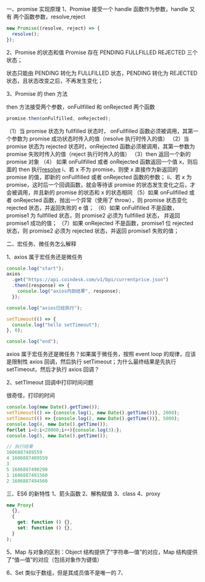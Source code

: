 一、promise 实现原理
1、Promise 接受一个 handle 函数作为参数，handle 又有 两个函数参数，resolve,reject

```javascript
new Promise((resolve, reject) => {
  resolve();
});
```

2、Promise 的状态和值
Promise 存在 PENDING FULLFILLED REJECTED 三个状态；

状态只能由 PENDING 转化为 FULLFILLED 状态，PENDING 转化为 REJECTED 状态，且状态改变之后，不再发生变化；

3、Promise 的 then 方法

then 方法接受两个参数，onFullfilled 和 onRejected 两个函数

```javascript
promise.then(onFulfilled, onRejected);
```

（1）当 promise 状态为 fullfilled 状态时， onFullfilled 函数必须被调用，其第一个参数为 promise 成功状态时传入的值（resolve 执行时传入的值）
（2）当 promise 状态为 rejected 状态时，onRejected 函数必须被调用，其第一参数为 promise 失败时传入的值（reject 执行时传入的值）
（3）then 返回一个新的 promise 对象
（4） 如果 onFullfilled 或者 onRejected 函数返回一个值 x，则后面的 then 执行[resolve](promise2,x)
i、若 x 不为 promise，则使 x 直接作为新返回的 promise 的值，即新的 onFullfilled 或者 onRejected 函数的参数；
ii、若 x 为 promise，这时后一个回调函数，就会等待该 promise 的状态发生变化之后，才会被调用，并且新的 promise 的状态和 x 的状态相同
（5）如果 onFullfilled 或者 onRejected 函数，抛出一个异常（使用了 throw），则 promise 状态变化 rejected 状态，并返回失败的 e 值；
（6）如果 onFullfilled 不是函数，promise1 为 fullfilled 状态，则 promise2 必须为 fullfilled 状态， 并返回 promise1 成功的值；
（7）如果 onRejected 不是函数，promise1 位 rejected 状态，则 promise2 必须为 rejected 状态，并返回 promise1 失败的值；

二、宏任务、微任务怎么解释

1、axios 属于宏任务还是微任务

```javascript
console.log("start");
axios
  .get("https://api.coindesk.com/v1/bpi/currentprice.json")
  .then((response) => {
    console.log("axios内部结果", response);
  });

console.log("axios已经执行");

setTimeout(() => {
  console.log("hello setTimeout");
}, 0);

console.log("end");
```

axios 属于宏任务还是微任务？如果属于微任务，按照 event loop 的规律，应该是限制性 axios 回调，然后执行 setTimeout；为什么最终结果是先执行 setTimeout，然后才执行 axios 回调？

2、setTImeout 回调中打印时间问题

很奇怪，打印的时间

```javascript
console.log(new Date().getTime());
setTimeout(() => {console.log(1, new Date().getTime())}, 2000);
setTimeout(() => {console.log(2, new Date().getTime())}, 5000);
console.log(4, new Date().getTime());
for(let i=0;i<20000;i++){console.log(3);};
console.log(5, new Date().getTime());

// 执行结果
1606887489559
4 1606887489559
3
5 1606887490290
1 1606887491560
2 1606887494560
```

三、ES6 的新特性
1、箭头函数
2、解构赋值
3、class
4、proxy

```javascript
new Proxy(
  {},
  {
    get: function () {},
    set: function () {},
  }
);
```

5、Map
与对象的区别：Object 结构提供了“字符串—值”的对应，Map 结构提供了“值—值”的对应（包括对象作为键值）

6、Set
类似于数组，但是其成员值不是唯一的
7、
